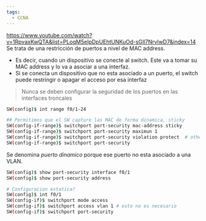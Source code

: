 ```yaml
---
tags:
  - CCNA
---
```

https://www.youtube.com/watch?v=1RpvaxKwQTA&list=PLoqM5eIpDpUEhtUNKuOd-sGll7NrvlwD7&index=14
Se trata de una restricción de puertos a nivel de MAC address.
- Es decir, cuando un dispositivo se conecte al switch. Este va a tomar su MAC address y lo va a asociar a una interfaz. 
- Si se conecta un dispositivo que no esta asociado a un puerto, el switch puede restringir o apagar el acceso por esa interfaz

> Nunca se deben configurar la seguridad de los puertos en las interfaces troncales


``` bash
SW(config)$ int range f0/1-24

## Permitimos que el SW capture las MAC de forma dinamica, sticky
SW(config-if-range)$ switchport port-security mac-address sticky
SW(config-if-range)$ switchport port-security maximun 1
SW(config-if-range)$ switchport port-security violation protect  # other options: restrict, protect, shutdown
SW(config-if-range)$ switchport port-security
```
Se denomina _puerto dinamico_ porque ese puerto no esta asociado a una VLAN.

``` bash
SW(config)$ show port-security interface f0/1   
SW(config)$ show port-security address
```

``` bash
# Configuracion estatica?
SW(config)$ int f0/1
SW(config-if)$ switchport mode access
SW(config-if)$ switchport access vlan 1 # esto no es necesario
SW(config-if)$ switchport port-security   
```